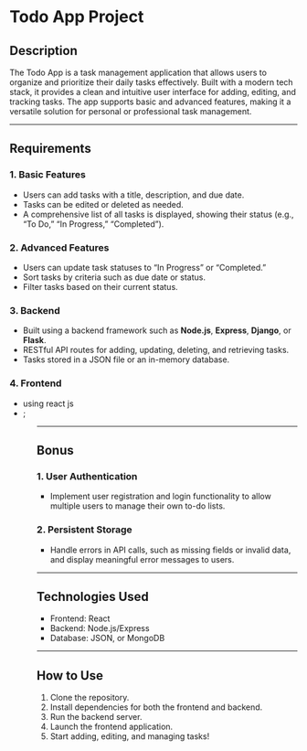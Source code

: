 # Todo App Project

## Description

The Todo App is a task management application that allows users to organize and prioritize their daily tasks effectively. Built with a modern tech stack, it provides a clean and intuitive user interface for adding, editing, and tracking tasks. The app supports basic and advanced features, making it a versatile solution for personal or professional task management.

---

## Requirements

### 1. Basic Features

<ul>
  <li>Users can add tasks with a title, description, and due date.</li>
  <li>Tasks can be edited or deleted as needed.</li>
  <li>A comprehensive list of all tasks is displayed, showing their status (e.g., “To Do,” “In Progress,” “Completed”).</li>
</ul>

### 2. Advanced Features

<ul>
  <li>Users can update task statuses to “In Progress” or “Completed.”</li>
  <li>Sort tasks by criteria such as due date or status.</li>
  <li>Filter tasks based on their current status.</li>
</ul>

### 3. Backend

<ul>
  <li>Built using a backend framework such as <strong>Node.js</strong>, <strong>Express</strong>, <strong>Django</strong>, or <strong>Flask</strong>.</li>
  <li>RESTful API routes for adding, updating, deleting, and retrieving tasks.</li>
  <li>Tasks stored in a JSON file or an in-memory database.</li>
</ul>

### 4. Frontend

<ul>
<li>using react js<li>;
<ul>


---

## Bonus

### 1. User Authentication

<ul>
  <li>Implement user registration and login functionality to allow multiple users to manage their own to-do lists.</li>
</ul>

### 2. Persistent Storage



<ul>
  <li>Handle errors in API calls, such as missing fields or invalid data, and display meaningful error messages to users.</li>
</ul>





---

## Technologies Used

- Frontend: React
- Backend: Node.js/Express
- Database: JSON, or MongoDB

---

## How to Use

1. Clone the repository.
2. Install dependencies for both the frontend and backend.
3. Run the backend server.
4. Launch the frontend application.
5. Start adding, editing, and managing tasks!
